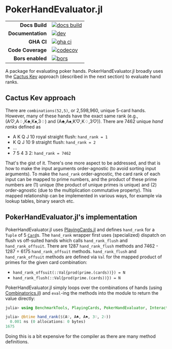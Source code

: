 # PokerHandEvaluator.jl

|||
|---------------------:|:----------------------------------------------|
| **Docs Build**       | [![docs build][docs-bld-img]][docs-bld-url]   |
| **Documentation**    | [![dev][docs-dev-img]][docs-dev-url]          |
| **GHA CI**           | [![gha ci][gha-ci-img]][gha-ci-url]           |
| **Code Coverage**    | [![codecov][codecov-img]][codecov-url]        |
| **Bors enabled**     | [![bors][bors-img]][bors-url]                 |

[docs-bld-img]: https://github.com/charleskawczynski/PokerHandEvaluator.jl/workflows/Documentation/badge.svg
[docs-bld-url]: https://github.com/charleskawczynski/PokerHandEvaluator.jl/actions?query=workflow%3ADocumentation

[docs-dev-img]: https://img.shields.io/badge/docs-dev-blue.svg
[docs-dev-url]: https://charleskawczynski.github.io/PokerHandEvaluator.jl/dev/

[gha-ci-img]: https://github.com/charleskawczynski/PokerHandEvaluator.jl/workflows/ci/badge.svg
[gha-ci-url]: https://github.com/charleskawczynski/PokerHandEvaluator.jl/actions?query=workflow%3Aci

[codecov-img]: https://codecov.io/gh/charleskawczynski/PokerHandEvaluator.jl/branch/main/graph/badge.svg
[codecov-url]: https://codecov.io/gh/charleskawczynski/PokerHandEvaluator.jl

[bors-img]: https://bors.tech/images/badge_small.svg
[bors-url]: https://app.bors.tech/repositories/32815

A package for evaluating poker hands. PokerHandEvaluator.jl broadly uses the [Cactus Kev](http://suffe.cool/poker/evaluator.html) approach (described in the next section) to evaluate hand ranks.

## Cactus Kev approach

There are `combinations(52,5)`, or 2,598,960, unique 5-card hands. However, many of these hands have the exact same rank (e.g., (A♡,A♢,K♣,K♠,3♢) and (A♣,A♠,K♡,K♢,3♡)). There are 7462 unique _hand ranks_ defined as

 - A K Q J 10 royal straight flush: `hand_rank = 1`
 - K Q J 10 9 straight flush: `hand_rank = 2`
 - ...
 - 7 5 4 3 2: `hand_rank = 7462`

That's the gist of it. There's one more aspect to be addressed, and that is how to make the input arguments order-agnostic (to avoid sorting input arguments). To make the `hand_rank` order-agnostic, the card rank of each input can be mapped to prime numbers, and the product of these prime numbers are (1) unique (the product of unique primes is unique) and (2) order-agnostic (due to the multiplication commutative property). This mapped relationship can be implemented in various ways, for example via lookup tables, binary search etc.

## PokerHandEvaluator.jl's implementation

PokerHandEvaluator.jl uses [PlayingCards.jl](https://github.com/charleskawczynski/PlayingCards.jl) and defines `hand_rank` for a `Tuple` of 5 [`Card`](https://github.com/charleskawczynski/PlayingCards.jl#cards)s. The `hand_rank` wrapper first uses (specialized) dispatch on flush vs off-suited hands which calls `hand_rank_flush` and `hand_rank_offsuit`. There are 1287 `hand_rank_flush` methods and 7462 - 1287 = 6175 `hand_rank_offsuit` methods. `hand_rank_flush` and `hand_rank_offsuit` methods are defined via `Val` for the mapped product of primes for the given card combination:

 - `hand_rank_offsuit(::Val{prod(prime.(cards))}) = N`
 - `hand_rank_flush(::Val{prod(prime.(cards))}) = N`

PokerHandEvaluator.jl simply loops over the combinations of hands (using [Combinatorics.jl](https://github.com/JuliaMath/Combinatorics.jl)) and `eval`-ing the methods into the module to return the value directly:

```julia
julia> using BenchmarkTools, PlayingCards, PokerHandEvaluator, InteractiveUtils

julia> @btime hand_rank($(A♡, A♣, A♠, 3♡, 2♢))
  0.001 ns (0 allocations: 0 bytes)
1675
```

Doing this is a bit expensive for the compiler as there are many method definitions.
